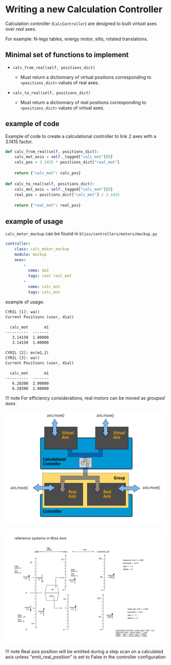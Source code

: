 
# Writing a new Calculation Controller

Calculation controller (`CalcController`) are designed to built
*virtual* axes over *real* axes.


For example: N-legs tables, energy motor, slits, rotated translations.


## Minimal set of functions to implement

*  `calc_from_real(self, positions_dict)`
    * Must return a dictionnary of virtual positions corresponding to
      `<positions_dict>` values of real axes.


*  `calc_to_real(self, positions_dict)`
    * Must return a dictionnary of real positions corresponding to
      `<positions_dict>` values of virtual axes.

## example of code

Example of code to create a calculational controller to link 2 axes
with a 3.1415 factor.

```python
def calc_from_real(self, positions_dict):
    calc_mot_axis = self._tagged["calc_mot"][0]
    calc_pos = 3.1415 * positions_dict["real_mot"]

    return {"calc_mot": calc_pos}

def calc_to_real(self, positions_dict):
    calc_mot_axis = self._tagged["calc_mot"][0]
    real_pos = positions_dict["calc_mot"] / 3.1415

    return {"real_mot": real_pos}
```



## example of usage

`calc_motor_mockup` can be found in `bliss/controllers/motors/mockup.py`


```yaml
controller:
    class: calc_motor_mockup
    module: mockup
    axes:
        -
          name: $m1
          tags: real real_mot
        -
          name: calc_mot
          tags: calc_mot

```

example of usage:

```
CYRIL [1]: wa()
Current Positions (user, dial)

  calc_mot       m1
----------  -------
   3.14150  1.00000
   3.14150  1.00000

CYRIL [2]: mv(m1,2)
CYRIL [3]: wa()
Current Positions (user, dial)

  calc_mot       m1
----------  -------
   6.28300  2.00000
   6.28300  2.00000
```

!!! note
    For efficiency considerations, real motors can be moved as *grouped axes*.

![Screenshot](img/axis_group_calc.svg)

![Screenshot](img/dial_user_ctrl.svg)

!!! note
    Real axis position will be emitted during a step scan on a calculated axis unless
    "emit_real_position" is set to False in the controller configuration
